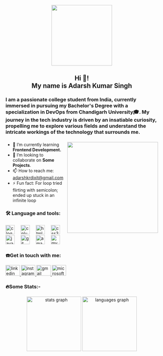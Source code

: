 <div align="center">
  <img height="200" src="https://i.ibb.co/Jx1BgpQ/Screenshot-2024-03-16-194801.png"  />
</div>

###

###

<h2 align="center">Hi 👋! <br>My name is Adarsh Kumar Singh</h2>

###

<h3 align="left">I am a passionate college student from India, currently immersed in pursuing my Bachelor's Degree with a specialization in DevOps from Chandigarh University🎓. My journey in the tech industry is driven by an insatiable curiosity, propelling me to explore various fields and understand the intricate workings of the technology that surrounds me.</h3>

###

<img align="right" height="300" src="https://github.com/adarshkrsingh07/Pract_Sem04/assets/123314058/7c0ad47f-57e7-4957-b78d-a2851a3f6830"  />

###

<ul>
<p align="left">
  <li>🔭 I’m currently learning <b>Frontend Development.</b><br></li>
  <li>👯 I’m looking to collaborate on <b>Some Projects</b>.<br></li>
  <li>📫 How to reach me:   <a href="mailto:adarshkrdixit@gmail.com">adarshkrdixit@gmail.com</a><br></li>
  <li>⚡ Fun fact: For loop tried flirting with semicolon; ended up stuck in an infinite loop</p></li>
</ul>

###

###
<h3 align="left">🛠 Language and tools:</h3>

###

<div align="left">
  <img src="https://cdn.jsdelivr.net/gh/devicons/devicon/icons/c/c-plain.svg" height="30" alt="c logo"  />
  <img width="12" />
  <img src="https://cdn.jsdelivr.net/gh/devicons/devicon/icons/cplusplus/cplusplus-plain.svg" height="30" alt="cplusplus logo"  />
  <img width="12" />
  <img src="https://cdn.jsdelivr.net/gh/devicons/devicon/icons/html5/html5-original-wordmark.svg" height="30" alt="html5 logo"  />
  <img width="12" />
  <img src="https://cdn.jsdelivr.net/gh/devicons/devicon/icons/css3/css3-original.svg" height="30" alt="css3 logo"  />
  <img width="12" />
  <img src="https://cdn.jsdelivr.net/gh/devicons/devicon/icons/java/java-original-wordmark.svg" height="30" alt="java logo"  />
  <img width="12" />
  <img src="https://cdn.jsdelivr.net/gh/devicons/devicon/icons/git/git-original.svg" height="30" alt="git logo"  />
  <img width="12" />
  <img src="https://skillicons.dev/icons?i=aws" height="30" alt="amazonwebservices logo"  />
  <img width="12" />
  <img src="https://cdn.simpleicons.org/mysql/4479A1" height="30" alt="mysql logo"  />
</div>

###
<h3 align="left">☎️Get in touch with me:</h3>
<div align="left">
  <a href="www.linkedin.com/in/adarsh-kumar-singh31" target="_blank">
    <img src="https://raw.githubusercontent.com/maurodesouza/profile-readme-generator/master/src/assets/icons/social/linkedin/default.svg" width="47" height="35" alt="linkedin logo"  />
  </a>
  <a href="https://www.instagram.com/adarsh_dixit__?igsh=MWx2anAwMDg2d2s0Mw==" target="_blank">
    <img src="https://raw.githubusercontent.com/maurodesouza/profile-readme-generator/master/src/assets/icons/social/instagram/default.svg" width="47" height="35" alt="instagram logo"  />
  </a>
 <a href="mailto:adarshkrdixit@gmail.com" target="_blank">
  <img src="https://raw.githubusercontent.com/maurodesouza/profile-readme-generator/master/src/assets/icons/social/gmail/default.svg" width="47" height="35" alt="gmail logo"  />
</a>

  <a href="https://outlook.com/22bdo10053@cuchd.in" target="_blank">
    <img src="https://raw.githubusercontent.com/maurodesouza/profile-readme-generator/master/src/assets/icons/social/microsoft-outlook/default.svg" width="47" height="35" alt="microsoft-outlook logo"  />
  </a>
</div>

###

<p align="left"></p>

###

<p align="left"></p>

###

<p align="left"></p>

###

<p align="left"></p>

###

<p align="left"></p>

###

<p align="left"></p>

###

<p align="left"></p>

###

<h3 align="left">🔥Some Stats:-</h3>

###

<div align="center">
  <img src="https://github-readme-stats.vercel.app/api?username=adarshkrsingh07&hide_title=false&hide_rank=false&show_icons=true&include_all_commits=true&count_private=true&disable_animations=false&theme=codeSTACKr&locale=en&hide_border=true&order=1" height="180" alt="stats graph"  />
  <img src="https://github-readme-stats.vercel.app/api/top-langs?username=adarshkrsingh07&locale=en&hide_title=false&layout=compact&card_width=320&langs_count=10&theme=codeSTACKr&hide_border=true&order=2" height="180" alt="languages graph"  />
</div>

###

###

###

###

###

